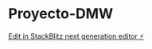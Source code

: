 # Proyecto-DMW

[Edit in StackBlitz next generation editor ⚡️](https://stackblitz.com/~/github.com/andresF864/Proyecto-DMW)